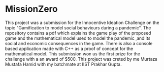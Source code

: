 # MissionZero
This project was a submission for the Innocentive Ideation Challenge on the topic "Gamification to model social behaviours during a pandemic". The repository contains a pdf which explains the game play of the proposed game and the mathematical model used to model the pandemic ,and its social and economic consequences in the game. There is also a console based application made with C++ as a proof of concept for the mathematical model.
This submission won us the first prize for the challenge with a an award of $500.
This project was creted by me Murtaza Mustafa Hamid with my batchmate at IIST Prakhar Gupta.
